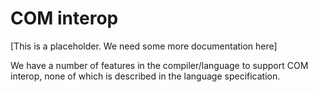 COM interop
===========

[This is a placeholder. We need some more documentation here]

We have a number of features in the compiler/language to support COM interop, none of which is described in the language specification.
